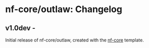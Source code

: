 # nf-core/outlaw: Changelog

## v1.0dev - <date>
Initial release of nf-core/outlaw, created with the [nf-core](http://nf-co.re/) template.
